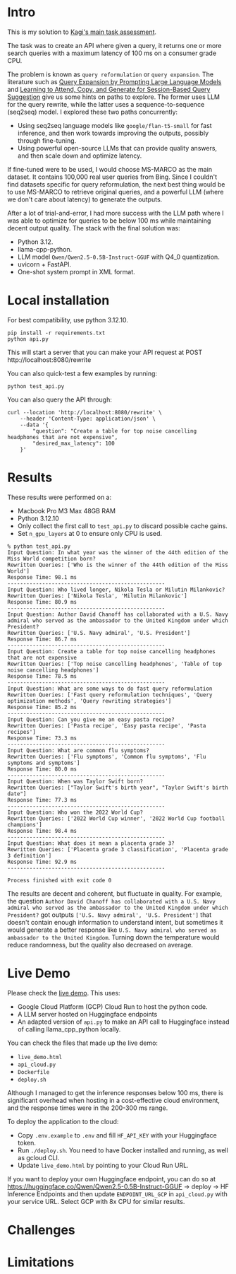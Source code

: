 # Intro

This is my solution to [Kagi's main task assessment](https://hackmd.io/@vprelovac/rJ2G_Tx9T).

The task was to create an API where given a query, it returns one or more search queries with a maximum latency of 100 ms on a consumer grade CPU.

The problem is known as `query reformulation` or `query expansion`. The literature such as [Query Expansion by Prompting Large Language Models](https://arxiv.org/abs/2305.03653) and [Learning to Attend, Copy, and Generate for Session-Based Query Suggestion](https://arxiv.org/abs/1708.03418) give us some hints on paths to explore. The former uses LLM for the query rewrite, while the latter uses a sequence-to-sequence (seq2seq) model. I explored these two paths concurrently:

- Using seq2seq language models like `google/flan-t5-small` for fast inference, and then work towards improving the outputs, possibly through fine-tuning.
- Using powerful open-source LLMs that can provide quality answers, and then scale down and optimize latency.


If fine-tuned were to be used, I would choose MS-MARCO as the main dataset. It contains 100,000 real user queries from Bing. Since I couldn't find datasets specific for query reformulation, the next best thing would be to use MS-MARCO to retrieve original queries, and a powerful LLM (where we don't care about latency) to generate the outputs.


After a lot of trial-and-error, I had more success with the LLM path where I was able to optimize for queries to be below 100 ms while maintaining decent output quality. The stack with the final solution was:

- Python 3.12.
- llama-cpp-python.
- LLM model `Qwen/Qwen2.5-0.5B-Instruct-GGUF` with Q4_0 quantization.
- uvicorn + FastAPI.
- One-shot system prompt in XML format.

# Local installation

For best compatibility, use python 3.12.10.

````commandline
pip install -r requirements.txt
python api.py
````

This will start a server that you can make your API request at POST http://localhost:8080/rewrite

You can also quick-test a few examples by running:

````commandline
python test_api.py
````

You can also query the API through:

````commandline
curl --location 'http://localhost:8080/rewrite' \
    --header 'Content-Type: application/json' \
    --data '{
        "question": "Create a table for top noise cancelling headphones that are not expensive",
        "desired_max_latency": 100
    }'          
````

# Results

These results were performed on a:

- Macbook Pro M3 Max 48GB RAM
- Python 3.12.10
- Only collect the first call to `test_api.py` to discard possible cache gains.
- Set `n_gpu_layers` at 0 to ensure only CPU is used.

````
% python test_api.py 
Input Question: In what year was the winner of the 44th edition of the Miss World competition born?
Rewritten Queries: ['Who is the winner of the 44th edition of the Miss World']
Response Time: 98.1 ms
--------------------------------------------------
Input Question: Who lived longer, Nikola Tesla or Milutin Milankovic?
Rewritten Queries: ['Nikola Tesla', 'Milutin Milankovic']
Response Time: 80.9 ms
--------------------------------------------------
Input Question: Author David Chanoff has collaborated with a U.S. Navy admiral who served as the ambassador to the United Kingdom under which President?
Rewritten Queries: ['U.S. Navy admiral', 'U.S. President']
Response Time: 86.7 ms
--------------------------------------------------
Input Question: Create a table for top noise cancelling headphones that are not expensive
Rewritten Queries: ['Top noise cancelling headphones', 'Table of top noise cancelling headphones']
Response Time: 78.5 ms
--------------------------------------------------
Input Question: What are some ways to do fast query reformulation
Rewritten Queries: ['Fast query reformulation techniques', 'Query optimization methods', 'Query rewriting strategies']
Response Time: 85.2 ms
--------------------------------------------------
Input Question: Can you give me an easy pasta recipe?
Rewritten Queries: ['Pasta recipe', 'Easy pasta recipe', 'Pasta recipes']
Response Time: 73.3 ms
--------------------------------------------------
Input Question: What are common flu symptoms?
Rewritten Queries: ['Flu symptoms', 'Common flu symptoms', 'Flu symptoms and symptoms']
Response Time: 80.0 ms
--------------------------------------------------
Input Question: When was Taylor Swift born?
Rewritten Queries: ["Taylor Swift's birth year", "Taylor Swift's birth date"]
Response Time: 77.3 ms
--------------------------------------------------
Input Question: Who won the 2022 World Cup?
Rewritten Queries: ['2022 World Cup winner', '2022 World Cup football champions']
Response Time: 98.4 ms
--------------------------------------------------
Input Question: What does it mean a placenta grade 3?
Rewritten Queries: ['Placenta grade 3 classification', 'Placenta grade 3 definition']
Response Time: 92.9 ms
--------------------------------------------------

Process finished with exit code 0
````

The results are decent and coherent, but fluctuate in quality. For example, the question `Author David Chanoff has collaborated with a U.S. Navy admiral who served as the ambassador to the United Kingdom under which President?` got outputs `['U.S. Navy admiral', 'U.S. President']` that doesn't contain enough information to understand intent, but sometimes it would generate a better response like `U.S. Navy admiral who served as ambassador to the United Kingdom`. Turning down the temperature would reduce randomness, but the quality also decreased on average.

# Live Demo

Please check the [live demo](https://marco-altran.github.io/kagi-query-reformulation/). This uses:

- Google Cloud Platform (GCP) Cloud Run to host the python code.
- A LLM server hosted on Huggingface endpoints
- An adapted version of `api.py` to make an API call to Huggingface instead of calling llama_cpp_python locally.

You can check the files that made up the live demo:

- `live_demo.html`
- `api_cloud.py`
- `Dockerfile`
- `deploy.sh`

Although I managed to get the inference responses below 100 ms, there is significant overhead when hosting in a cost-effective cloud environment, and the response times were in the 200-300 ms range.

To deploy the application to the cloud:

- Copy `.env.example` to `.env` and fill `HF_API_KEY` with your Huggingface token.
- Run `./deploy.sh`. You need to have Docker installed and running, as well as gcloud CLI.
- Update `live_demo.html` by pointing to your Cloud Run URL.

If you want to deploy your own Huggingface endpoint, you can do so at https://huggingface.co/Qwen/Qwen2.5-0.5B-Instruct-GGUF -> deploy -> HF Inference Endpoints and then update `ENDPOINT_URL_GCP` in `api_cloud.py` with your service URL. Select GCP with 8x CPU for similar results.

# Challenges


# Limitations



